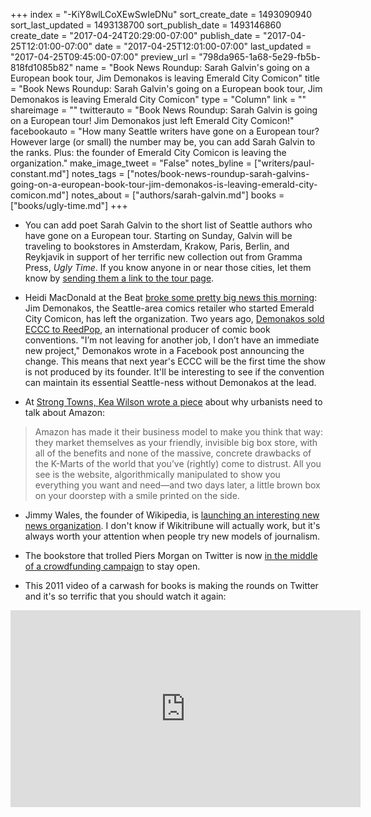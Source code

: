 +++
index = "-KiY8wlLCoXEwSwIeDNu"
sort_create_date = 1493090940
sort_last_updated = 1493138700
sort_publish_date = 1493146860
create_date = "2017-04-24T20:29:00-07:00"
publish_date = "2017-04-25T12:01:00-07:00"
date = "2017-04-25T12:01:00-07:00"
last_updated = "2017-04-25T09:45:00-07:00"
preview_url = "798da965-1a68-5e29-fb5b-818fd1085b82"
name = "Book News Roundup: Sarah Galvin's going on a European book tour, Jim Demonakos is leaving Emerald City Comicon"
title = "Book News Roundup: Sarah Galvin's going on a European book tour, Jim Demonakos is leaving Emerald City Comicon"
type = "Column"
link = ""
shareimage = ""
twitterauto = "Book News Roundup: Sarah Galvin is going on a European tour! Jim Demonakos just left Emerald City Comicon!"
facebookauto = "How many Seattle writers have gone on a European tour? However large (or small) the number may be, you can add Sarah Galvin to the ranks. Plus: the founder of Emerald City Comicon is leaving the organization."
make_image_tweet = "False"
notes_byline = ["writers/paul-constant.md"]
notes_tags = ["notes/book-news-roundup-sarah-galvins-going-on-a-european-book-tour-jim-demonakos-is-leaving-emerald-city-comicon.md"]
notes_about = ["authors/sarah-galvin.md"]
books = ["books/ugly-time.md"]
+++
* You can add poet Sarah Galvin to the short list of Seattle authors who have gone on a European tour. Starting on Sunday, Galvin will be traveling to bookstores in Amsterdam, Krakow, Paris, Berlin, and Reykjavik in support of her terrific new collection out from Gramma Press, *Ugly Time*. If you know anyone in or near those cities, let them know by [sending them a link to the tour page](https://www.facebook.com/events/1284894781580376/).

* Heidi MacDonald at the Beat [broke some pretty big news this morning](http://www.comicsbeat.com/jim-demonakos-to-leave-reedpop/): Jim Demonakos, the Seattle-area comics retailer who started Emerald City Comicon, has left the organization. Two years ago, [Demonakos sold ECCC to ReedPop](http://comicsalliance.com/emerald-city-comicon-reedpop-acquisitn-interview-demonakos-fensterman/), an international producer of comic book conventions. "I’m not leaving for another job, I don’t have an immediate new project," Demonakos wrote in a Facebook post announcing the change. This means that next year's ECCC will be the first time the show is not produced by its founder. It'll be interesting to see if the convention can maintain its essential Seattle-ness without Demonakos at the lead. 

* At [Strong Towns, Kea Wilson wrote a piece](https://www.strongtowns.org/journal/2017/4/20/why-urbanists-need-to-talk-about-amazon) about why urbanists need to talk about Amazon:

<blockquote>Amazon has made it their business model to make you think that way: they market themselves as your friendly, invisible big box store, with all of the benefits and none of the massive, concrete drawbacks of the K-Marts of the world that you’ve (rightly) come to distrust. All you see is the website, algorithmically manipulated to show you everything you want and need—and two days later, a little brown box on your doorstep with a smile printed on the side.</blockquote>

* Jimmy Wales, the founder of Wikipedia, is [launching an interesting new news organization](https://www.wikitribune.com/). I don't know if Wikitribune will actually work, but it's always worth your attention when people try new models of journalism.

* The bookstore that trolled Piers Morgan on Twitter is now [in the middle of a crowdfunding campaign](http://www.slate.com/blogs/moneybox/2017/04/24/london_s_big_green_bookshop_is_waging_a_twitter_campaign_to_save_itself.html) to stay open.

* This 2011 video of a carwash for books is making the rounds on Twitter and it's so terrific that you should watch it again:

<iframe width="560" height="315" src="https://www.youtube.com/embed/ghoo72Gm1e0?rel=0" frameborder="0" allowfullscreen></iframe>